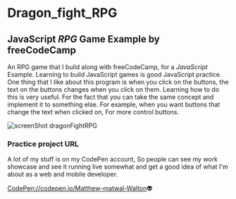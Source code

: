 # Dragon_fight_RPG
## JavaScript *RPG* Game Example by freeCodeCamp 
An RPG game that I build along with freeCodeCamp, for a *JavaScript* Example. Learning to build JavaScript games is good JavaScript practice. One thing that I like about this program is when you click on the buttons, the text on the buttons changes when you click on them. Learning how to do this is very useful. For the fact that you can take the same concept and implement it to something else. For example, when you want buttons that change the text when clicked on, For more control buttons.

![screenShot dragonFightRPG](https://github.com/matwal42083/Dragon_fight_RPG/assets/115494989/b72d1ab3-4a58-4a82-b88a-1e185aacb9b0)
### Practice project URL
A lot of my stuff is on my CodePen account, So people can see my work showcase and see it running live somewhat and get a good idea of what I'm about as a web and mobile developer.

[CodePen://codepen.io/Matthew-matwal-Walton](//codepen.io/Matthew-matwal-Walton):alien:
